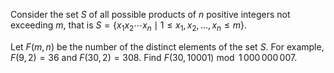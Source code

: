 Consider the set $S$ of all possible products of $n$ positive integers not exceeding $m$, that is 
$S=\{ x_1x_2\cdots x_n \mid 1 \le x_1, x_2, \dots, x_n \le m \}$.

Let $F(m,n)$ be the number of the distinct elements of the set $S$.
For example, $F(9, 2) = 36$ and $F(30,2)=308$.
Find $F(30, 10001) \bmod 1\,000\,000\,007$.